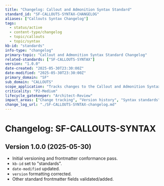 ```yaml
---
title: "Changelog: Callout and Admonition Syntax Standard"
standard_id: "SF-CALLOUTS-SYNTAX-CHANGELOG"
aliases: ["Callouts Syntax Changelog"]
tags:
  - status/active
  - content-type/changelog
  - topic/callouts
  - topic/syntax
kb-id: "standards"
info-type: "changelog"
primary-topic: "Callout and Admonition Syntax Standard Changelog"
related-standards: ["SF-CALLOUTS-SYNTAX"]
version: "1.0.0"
date-created: "2025-05-30T23:30:00Z"
date-modified: "2025-05-30T23:30:00Z"
primary_domain: "SF"
sub_domain: "CALLOUTS"
scope_application: "Tracks changes to the Callout and Admonition Syntax Standard."
criticality: "P2-Medium"
lifecycle_gatekeeper: "Architect-Review"
impact_areas: ["Change tracking", "Version history", "Syntax standards"]
change_log_url: "./SF-CALLOUTS-SYNTAX-changelog.md"
---
```


# Changelog: SF-CALLOUTS-SYNTAX

## Version 1.0.0 (2025-05-30)
- Initial versioning and frontmatter conformance pass.
- `kb-id` set to "standards".
- `date-modified` updated.
- `version` formatting corrected.
- Other standard frontmatter fields validated/added.
